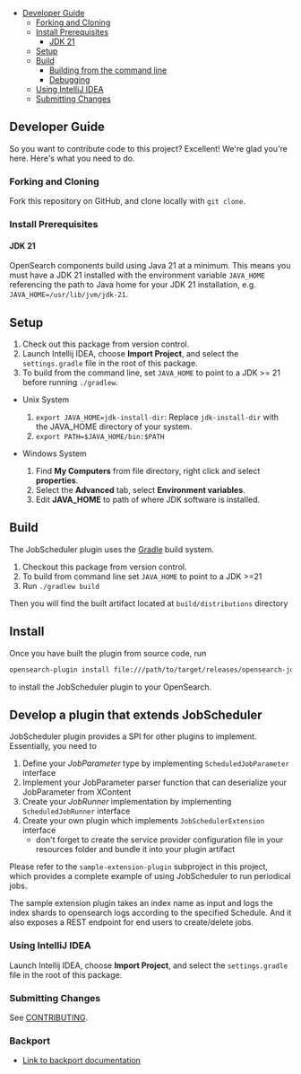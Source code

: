 - [Developer Guide](#developer-guide)
    - [Forking and Cloning](#forking-and-cloning)
    - [Install Prerequisites](#install-prerequisites)
        - [JDK 21](#jdk-21)
    - [Setup](#setup)
    - [Build](#build)
        - [Building from the command line](#building-from-the-command-line)
        - [Debugging](#debugging)
    - [Using IntelliJ IDEA](#using-intellij-idea)
    - [Submitting Changes](#submitting-changes)

## Developer Guide

So you want to contribute code to this project? Excellent! We're glad you're here. Here's what you need to do.

### Forking and Cloning

Fork this repository on GitHub, and clone locally with `git clone`.

### Install Prerequisites

#### JDK 21

OpenSearch components build using Java 21 at a minimum. This means you must have a JDK 21 installed with the environment variable `JAVA_HOME` referencing the path to Java home for your JDK 21 installation, e.g. `JAVA_HOME=/usr/lib/jvm/jdk-21`.

## Setup

1. Check out this package from version control.
2. Launch Intellij IDEA, choose **Import Project**, and select the `settings.gradle` file in the root of this package.
3. To build from the command line, set `JAVA_HOME` to point to a JDK >= 21 before running `./gradlew`.
- Unix System
    1. `export JAVA_HOME=jdk-install-dir`: Replace `jdk-install-dir` with the JAVA_HOME directory of your system.
    2. `export PATH=$JAVA_HOME/bin:$PATH`

- Windows System
    1. Find **My Computers** from file directory, right click and select **properties**.
    2. Select the **Advanced** tab, select **Environment variables**.
    3. Edit **JAVA_HOME** to path of where JDK software is installed.

## Build
The JobScheduler plugin uses the [Gradle](https://docs.gradle.org/4.10.2/userguide/userguide.html)
build system.
1. Checkout this package from version control.
1. To build from command line set `JAVA_HOME` to point to a JDK >=21
1. Run `./gradlew build`

Then you will find the built artifact located at `build/distributions` directory

## Install
Once you have built the plugin from source code, run
```bash
opensearch-plugin install file:///path/to/target/releases/opensearch-job-scheduler-<version>.zip
```
to install the JobScheduler plugin to your OpenSearch.

## Develop a plugin that extends JobScheduler
JobScheduler plugin provides a SPI for other plugins to implement. Essentially, you need to
1. Define your *JobParameter* type by implementing `ScheduledJobParameter` interface
1. Implement your JobParameter parser function that can deserialize your JobParameter from XContent
1. Create your *JobRunner* implementation by implementing `ScheduledJobRunner` interface
1. Create your own plugin which implements `JobSchedulerExtension` interface
    - don't forget to create the service provider configuration file in your resources folder and
      bundle it into your plugin artifact

Please refer to the `sample-extension-plugin` subproject in this project, which provides a complete
example of using JobScheduler to run periodical jobs.

The sample extension plugin takes an index name as input and logs the index shards to opensearch
logs according to the specified Schedule. And it also exposes a REST endpoint for end users to
create/delete jobs.


### Using IntelliJ IDEA

Launch Intellij IDEA, choose **Import Project**, and select the `settings.gradle` file in the root of this package.

### Submitting Changes

See [CONTRIBUTING](CONTRIBUTING.md).

### Backport

- [Link to backport documentation](https://github.com/opensearch-project/opensearch-plugins/blob/main/BACKPORT.md)
